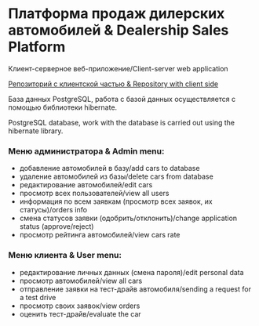 # Платформа продаж дилерских автомобилей & Dealership Sales Platform
Клиент-серверное веб-приложение/Client-server web application

[Репозиторий с клиентской частью & Repository with client side](https://github.com/knmskln/car-dealership-app)

База данных PostgreSQL, работа с базой данных осуществляется с помощью библиотеки hibernate.

PostgreSQL database, work with the database is carried out using the hibernate library.


### Меню администратора & Admin menu:

- добавление автомобилей в базу/add cars to database
- удаление автомобилей из базы/delete cars from database
- редактирование автомобилей/edit cars
- просмотр всех пользователей/view all users
- информация по всем заявкам (просмотр всех заявок, их статусы)/orders info
- смена статусов заявки (одобрить/отклонить)/change application status (approve/reject)
- просмотр рейтинга автомобилей/view cars rate

### Меню клиента & User menu:

- редактирование личных данных (смена пароля)/edit personal data
- просмотр автомобилей/view all cars
- отправление заявки на тест-драйв автомобиля/sending a request for a test drive
- просмотр своих заявок/view orders
- оценить тест-драйв/evaluate the car
